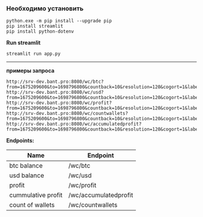 ### Необходимо установить
```shell
python.exe -m pip install --upgrade pip
pip install streamlit
pip install python-dotenv
```

**Run streamlit**
```shell
streamlit run app.py
```

---
**примеры запроса**
```shell
http://srv-dev.bant.pro:8080/wc/btc?from=1675209600&to=1698796800&countback=10&resolution=120&cogort=1&label=nolabel&success=any
http://srv-dev.bant.pro:8080/wc/usd?from=1675209600&to=1698796800&countback=10&resolution=120&cogort=1&label=nolabel&success=any
http://srv-dev.bant.pro:8080/wc/profit?from=1675209600&to=1698796800&countback=10&resolution=120&cogort=1&label=nolabel&success=any
http://srv-dev.bant.pro:8080/wc/countwallets?from=1675209600&to=1698796800&countback=10&resolution=120&cogort=1&label=nolabel&success=any
http://srv-dev.bant.pro:8080/wc/accumulatedprofit?from=1675209600&to=1698796800&countback=10&resolution=120&cogort=1&label=nolabel&success=any
```

**Endpoints:**

| Name               | Endpoint              |
|--------------------|-----------------------|
| btc balance        | /wc/btc               |
| usd balance        | /wc/usd               |
| profit             | /wc/profit            |
| cummulative profit | /wc/accumulatedprofit |
| count of wallets   | /wc/countwallets      |
